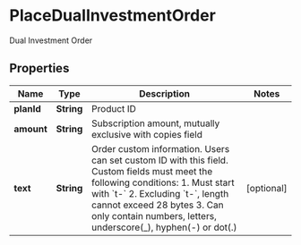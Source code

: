
# PlaceDualInvestmentOrder

Dual Investment Order

## Properties

Name | Type | Description | Notes
------------ | ------------- | ------------- | -------------
**planId** | **String** | Product ID | 
**amount** | **String** | Subscription amount, mutually exclusive with copies field | 
**text** | **String** | Order custom information. Users can set custom ID with this field. Custom fields must meet the following conditions:  1. Must start with &#x60;t-&#x60; 2. Excluding &#x60;t-&#x60;, length cannot exceed 28 bytes 3. Can only contain numbers, letters, underscore(_), hyphen(-) or dot(.)  |  [optional]

